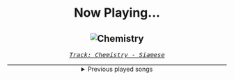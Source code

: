 <div align="center"> 
<h1>Now Playing...</h1>

![Chemistry](https://i.scdn.co/image/ab67616d00001e0254cb9826f8ebff6fda5e990e)
--
_<samp><a href="https://open.spotify.com/track/25KiribVBkk4wGgl4BLs6K">Track: Chemistry - Siamese</a></samp>_

<div style="border: 1px #4B5054 solid"></div>
<details>
  <summary>
    Previous played songs
  </summary>
  <table>
    <thead>
      <tr>
        <th>
          Artist
        </th>
        <th>
          Song
        </th>
        <th>
          Link
        </th>
      </tr>
    </thead>
    <tbody>
      <tr><td>Siamese</td><td>Chemistry</td><td><a href="https://open.spotify.com/track/25KiribVBkk4wGgl4BLs6K">https://open.spotify.com/track/25KiribVBkk4wGgl4BLs6K</a></td></tr><tr><td>ANTITYPE</td><td>The Devil And The Saint</td><td><a href="https://open.spotify.com/track/1rBaSK2Fg4vyCUlopWSB5i">https://open.spotify.com/track/1rBaSK2Fg4vyCUlopWSB5i</a></td></tr><tr><td>Memphis May Fire</td><td>Chaotic</td><td><a href="https://open.spotify.com/track/0uN4UAtncmNnwjajxiAGpk">https://open.spotify.com/track/0uN4UAtncmNnwjajxiAGpk</a></td></tr><tr><td>Siamese</td><td>Through My Head</td><td><a href="https://open.spotify.com/track/4IxfCx0FVapmhoUiUCt0uP">https://open.spotify.com/track/4IxfCx0FVapmhoUiUCt0uP</a></td></tr><tr><td>Bad Omens</td><td>ARTIFICIAL SUICIDE</td><td><a href="https://open.spotify.com/track/2Qv8xJzenocwXyGlMU5PaC">https://open.spotify.com/track/2Qv8xJzenocwXyGlMU5PaC</a></td></tr><tr><td>The Plot In You</td><td>THE ONE YOU LOVED</td><td><a href="https://open.spotify.com/track/556JR8TWeOKA0OH9MJKb6B">https://open.spotify.com/track/556JR8TWeOKA0OH9MJKb6B</a></td></tr><tr><td>Skillet</td><td>Awake and Alive</td><td><a href="https://open.spotify.com/track/0KCr0VngtbPhpbngIIfiLW">https://open.spotify.com/track/0KCr0VngtbPhpbngIIfiLW</a></td></tr><tr><td>Korn</td><td>Evolution</td><td><a href="https://open.spotify.com/track/4PaPZk1Ozg0TfDTBnbXX38">https://open.spotify.com/track/4PaPZk1Ozg0TfDTBnbXX38</a></td></tr><tr><td>Egypt Central</td><td>Burn With You</td><td><a href="https://open.spotify.com/track/59HNDyS0NSPoPU1BjvVebk">https://open.spotify.com/track/59HNDyS0NSPoPU1BjvVebk</a></td></tr><tr><td>Mark Morton</td><td>Cross Off</td><td><a href="https://open.spotify.com/track/3EAeH1G0BoxQIX8SmgjqAy">https://open.spotify.com/track/3EAeH1G0BoxQIX8SmgjqAy</a></td></tr><tr><td>Linkin Park</td><td>Cut the Bridge</td><td><a href="https://open.spotify.com/track/5mFZipkX1HZ4Idz5LOWpzq">https://open.spotify.com/track/5mFZipkX1HZ4Idz5LOWpzq</a></td></tr><tr><td>Parkway Drive</td><td>Soul Bleach</td><td><a href="https://open.spotify.com/track/3kRGiGpjCFS7CtEBSfHNH0">https://open.spotify.com/track/3kRGiGpjCFS7CtEBSfHNH0</a></td></tr><tr><td>Terror Universal</td><td>Spines</td><td><a href="https://open.spotify.com/track/2KKNpaZtEkMi1DvjNyLVQM">https://open.spotify.com/track/2KKNpaZtEkMi1DvjNyLVQM</a></td></tr><tr><td>Disturbed</td><td>Bad Man</td><td><a href="https://open.spotify.com/track/3ryxuYYFsA7RPuOUtmPadv">https://open.spotify.com/track/3ryxuYYFsA7RPuOUtmPadv</a></td></tr><tr><td>Falling In Reverse</td><td>Watch The World Burn</td><td><a href="https://open.spotify.com/track/1SlxMFZexm81T0tUK6mwni">https://open.spotify.com/track/1SlxMFZexm81T0tUK6mwni</a></td></tr><tr><td>Self Deception</td><td>PSYCHO</td><td><a href="https://open.spotify.com/track/2AGFAa6AwMqcFWj7YhUmSu">https://open.spotify.com/track/2AGFAa6AwMqcFWj7YhUmSu</a></td></tr><tr><td>Nonpoint</td><td>Breaking Skin</td><td><a href="https://open.spotify.com/track/5WBYz1iWTkuLHnhnKUQVSp">https://open.spotify.com/track/5WBYz1iWTkuLHnhnKUQVSp</a></td></tr><tr><td>Through Fire</td><td>Stronger - Extended Version</td><td><a href="https://open.spotify.com/track/0Mwxileu5W2hZREyzK69En">https://open.spotify.com/track/0Mwxileu5W2hZREyzK69En</a></td></tr><tr><td>Black Veil Brides</td><td>In The End</td><td><a href="https://open.spotify.com/track/1RTYixE1DD3g3upEpmCJpa">https://open.spotify.com/track/1RTYixE1DD3g3upEpmCJpa</a></td></tr><tr><td>Egypt Central</td><td>Let Me Out</td><td><a href="https://open.spotify.com/track/2asNX680fQHsAsEpMBNRsw">https://open.spotify.com/track/2asNX680fQHsAsEpMBNRsw</a></td></tr>
    </tbody>
  </table>
</details>

</div>
